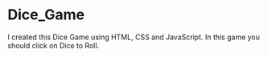 # Dice_Game
I created this Dice Game using HTML, CSS and JavaScript. In this game you should click on Dice to Roll.
